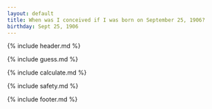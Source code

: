 ```yaml
---
layout: default
title: When was I conceived if I was born on September 25, 1906?
birthday: Sept 25, 1906
---
```


{% include header.md %}

{% include guess.md %}

{% include calculate.md %}

{% include safety.md %}

{% include footer.md %}



